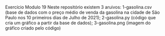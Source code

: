 Exercício Modulo 19
Neste repositório existem 3 aruivos:
1-gasolina.csv (base de dados com o preço médio de venda da gasolina na cidade de São Paulo nos 10 primeiros dias de Julho de 2021);
2-gasolina.py (código que cria um gráfico a partir da base de dados);
3-gasolina.png (imagem do gráfico criado pelo código)